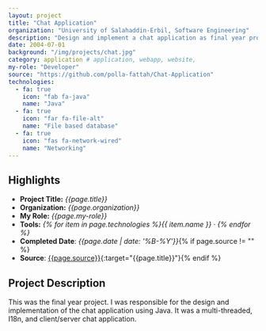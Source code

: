```yaml
---
layout: project
title: "Chat Application"
organization: "University of Salahaddin-Erbil, Software Engineering"
description: "Design and implement a chat application as final year project."
date: 2004-07-01
background: "/img/projects/chat.jpg"
category: application # application, webapp, website,
my-role: "Developer"
source: "https://github.com/polla-fattah/Chat-Application"
technologies:
  - fa: true
    icon: "fab fa-java"
    name: "Java"
  - fa: true
    icon: "far fa-file-alt"
    name: "File based database"
  - fa: true
    icon: "fas fa-network-wired"
    name: "Networking"
---
```


## Highlights

- **Project Title:** _{{page.title}}_
- **Organization:** _{{page.organization}}_
- **My Role:** _{{page.my-role}}_
- **Tools:** _{% for item in page.technologies %}{{ item.name }}&nbsp;&middot;&nbsp;{% endfor %}_
- **Completed Date**: _{{page.date  | date: '%B-%Y'}}_{% if page.source != "" %}
- **Source**: [{{page.source}}]({{page.source}}){:target="{{page.title}}"}{% endif %}

## Project Description

This was the final year project. I was responsible for the design and implementation of the chat application using Java. It was a multi-threaded, I18n, and client/server chat application.
